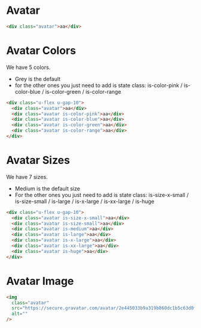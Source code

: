 # Avatar

```html
<div class="avatar">aa</div>
```

# Avatar Colors

We have 5 colors.

- Grey is the default
- for the other ones you just need to add is state class: is-color-pink / is-color-blue / is-color-green / is-color-range

```html
<div class="u-flex u-gap-10">
  <div class="avatar">aa</div>
  <div class="avatar is-color-pink">aa</div>
  <div class="avatar is-color-blue">aa</div>
  <div class="avatar is-color-green">aa</div>
  <div class="avatar is-color-range">aa</div>
</div>
```

# Avatar Sizes

We have 7 sizes.

- Medium is the default size
- For the other ones you just need to add is state class: is-size-x-small / is-size-small / is-large / is-x-large / is-xx-large / is-huge

```html
<div class="u-flex u-gap-10">
  <div class="avatar is-size-x-small">aa</div>
  <div class="avatar is-size-small">aa</div>
  <div class="avatar is-medium">aa</div>
  <div class="avatar is-large">aa</div>
  <div class="avatar is-x-large">aa</div>
  <div class="avatar is-xx-large">aa</div>
  <div class="avatar is-huge">aa</div>
</div>
```

# Avatar Image

```html
<img
  class="avatar"
  src="https://secure.gravatar.com/avatar/2e445033b9a319b860dc1b5c63d0f31a?s=250&r=pg&d=mm"
  alt=""
/>
```
